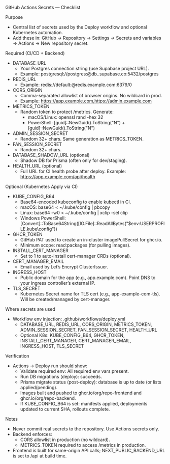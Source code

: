 GitHub Actions Secrets — Checklist

Purpose
- Central list of secrets used by the Deploy workflow and optional Kubernetes automation.
- Add these in: GitHub → Repository → Settings → Secrets and variables → Actions → New repository secret.

Required (CI/CD + Backend)
- DATABASE_URL
  - Your Postgres connection string (use Supabase project URL).
  - Example: postgresql://postgres:<PASSWORD>@db.<ref>.supabase.co:5432/postgres
- REDIS_URL
  - Example: redis://default:<PASSWORD>@redis.example.com:6379/0
- CORS_ORIGIN
  - Comma-separated allowlist of browser origins. No wildcard in prod.
  - Example: https://app.example.com,https://admin.example.com
- METRICS_TOKEN
  - Random token to protect /metrics. Generate:
    - macOS/Linux: openssl rand -hex 32
    - PowerShell: [guid]::NewGuid().ToString("N") + [guid]::NewGuid().ToString("N")
- ADMIN_SESSION_SECRET
  - Random 32+ chars. Same generation as METRICS_TOKEN.
- FAN_SESSION_SECRET
  - Random 32+ chars.
- DATABASE_SHADOW_URL (optional)
  - Shadow DB for Prisma (often only for dev/staging).
- HEALTH_URL (optional)
  - Full URL for CI health probe after deploy. Example: https://app.example.com/api/health

Optional (Kubernetes Apply via CI)
- KUBE_CONFIG_B64
  - Base64-encoded kubeconfig to enable kubectl in CI.
  - macOS: base64 < ~/.kube/config | pbcopy
  - Linux: base64 -w0 < ~/.kube/config | xclip -sel clip
  - Windows PowerShell: [Convert]::ToBase64String([IO.File]::ReadAllBytes("$env:USERPROFILE\.kube\config"))
- GHCR_TOKEN
  - GitHub PAT used to create an in-cluster imagePullSecret for ghcr.io.
  - Minimum scope: read:packages (for pulling images).
- INSTALL_CERT_MANAGER
  - Set to 1 to auto-install cert-manager CRDs (optional).
- CERT_MANAGER_EMAIL
  - Email used by Let’s Encrypt ClusterIssuer.
- INGRESS_HOST
  - Public domain for the app (e.g., app.example.com). Point DNS to your ingress controller’s external IP.
- TLS_SECRET
  - Kubernetes Secret name for TLS cert (e.g., app-example-com-tls). Will be created/managed by cert-manager.

Where secrets are used
- Workflow env injection: .github/workflows/deploy.yml
  - DATABASE_URL, REDIS_URL, CORS_ORIGIN, METRICS_TOKEN, ADMIN_SESSION_SECRET, FAN_SESSION_SECRET, HEALTH_URL
  - Optional K8s: KUBE_CONFIG_B64, GHCR_TOKEN, INSTALL_CERT_MANAGER, CERT_MANAGER_EMAIL, INGRESS_HOST, TLS_SECRET

Verification
- Actions → Deploy run should show:
  - Validate required env: All required env vars present.
  - Run DB migrations (deploy): succeeds.
  - Prisma migrate status (post-deploy): database is up to date (or lists applied/pending).
  - Images built and pushed to ghcr.io/org/repo-frontend and ghcr.io/org/repo-backend.
  - If KUBE_CONFIG_B64 is set: manifests applied, deployments updated to current SHA, rollouts complete.

Notes
- Never commit real secrets to the repository. Use Actions secrets only.
- Backend enforces:
  - CORS allowlist in production (no wildcard).
  - METRICS_TOKEN required to access /metrics in production.
- Frontend is built for same-origin API calls; NEXT_PUBLIC_BACKEND_URL is set to /api at build time.

